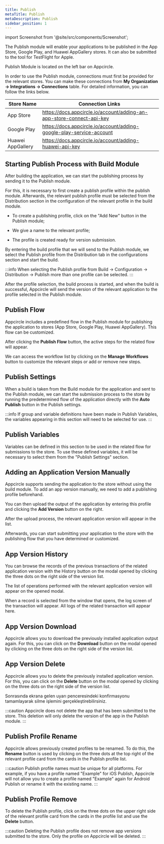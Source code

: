 ```yaml
---
title: Publish
metaTitle: Publish
metaDescription: Publish
sidebar_position: 1
---
```


import Screenshot from '@site/src/components/Screenshot';

The Publish module will enable your applications to be published in the App Store, Google Play, and Huawei AppGallery stores. It can also be submitted to the tool for TestFlight for Apple. 

Publish Module is located on the left bar on Appcircle.

<Screenshot url='https://cdn.appcircle.io/docs/assets/publish-main.png' />

In order to use the Publish module, connections must first be provided for the relevant stores. You can make these connections from **My Organization -> Integrations -> Connections** table. For detailed information, you can follow the links below.

|Store Name|Connection Links|
|----------|-----------|
|App Store|https://docs.appcircle.io/account/adding-an-app-store-connect-api-key|
|Google Play| https://docs.appcircle.io/account/adding-google-play-service-account|
|Huawei AppGallery| https://docs.appcircle.io/account/adding-huawei-api-key|

## Starting Publish Process with Build Module

After building the application, we can start the publishing process by sending it to the Publish module.

For this, it is necessary to first create a publish profile within the publish module. Afterwards, the relevant publish profile must be selected from the Distribution section in the configuration of the relevant profile in the build module.

- To create a publishing profile, click on the "Add New" button in the Publish module;

<Screenshot url='https://cdn.appcircle.io/docs/assets/publish-add-new.png' />

- We give a name to the relevant profile;

<Screenshot url='https://cdn.appcircle.io/docs/assets/publish-new-profile.png' />

- The profile is created ready for version submission.

<Screenshot url='https://cdn.appcircle.io/docs/assets/publish-empty-profile.png' />

By entering the build profile that we will send to the Publish module, we select the Publish profile from the Distribution tab in the configurations section and start the build.

<Screenshot url='https://cdn.appcircle.io/docs/assets/publish-build.png' />

:::info
When selecting the Publish profile from Build -> Configuration -> Distribution -> Publish more than one profile can be selected.
:::

After the profile selection, the build process is started, and when the build is successful, Appcircle will send the version of the relevant application to the profile selected in the Publish module.

<Screenshot url='https://cdn.appcircle.io/docs/assets/publish-build-success.png' />

## Publish Flow

Appcircle includes a predefined flow in the Publish module for publishing the application to stores (App Store, Google Play, Huawei AppGallery). This flow can be customized.

<Screenshot url='https://cdn.appcircle.io/docs/assets/publish-flow-button.png' />

After clicking the **Publish Flow** button, the active steps for the related flow will appear.

<Screenshot url='https://cdn.appcircle.io/docs/assets/publish-flow-w.png' />

We can access the workflow list by clicking on the **Manage Workflows** button to customize the relevant steps or add or remove new steps.

<Screenshot url='https://cdn.appcircle.io/docs/assets/publish-workflows.png' />

## Publish Settings

When a build is taken from the Build module for the application and sent to the Publish module, we can start the submission process to the store by running the predetermined flow of the application directly with the **Auto Publish** button in the Publish settings.

<Screenshot url='https://cdn.appcircle.io/docs/assets/publish-settings.png' />

:::info
If group and variable definitions have been made in Publish Variables, the variables appearing in this section will need to be selected for use.
:::

## Publish Variables

Variables can be defined in this section to be used in the related flow for submissions to the store. To use these defined variables, it will be necessary to select them from the "Publish Settings" section.

<Screenshot url='https://cdn.appcircle.io/docs/assets/publish-variables.png' />

## Adding an Application Version Manually

Appcircle supports sending the application to the store without using the build module. To add an app version manually, we need to add a publishing profile beforehand.

<Screenshot url='https://cdn.appcircle.io/docs/assets/publish-manuel.png' />

You can then upload the output of the application by entering this profile and clicking the **Add Version** button on the right.

<Screenshot url='https://cdn.appcircle.io/docs/assets/publish-upload.png' />

After the upload process, the relevant application version will appear in the list. 

Afterwards, you can start submitting your application to the store with the publishing flow that you have determined or customized.

<Screenshot url='https://cdn.appcircle.io/docs/assets/publish-version-list.png' />

## App Version History

You can browse the records of the previous transactions of the related application version with the History button on the modal opened by clicking the three dots on the right side of the version list.

<Screenshot url='https://cdn.appcircle.io/docs/assets/publish-history-button.png' />

The list of operations performed with the relevant application version will appear on the opened modal.

<Screenshot url='https://cdn.appcircle.io/docs/assets/publish-history-list.png' />

When a record is selected from the window that opens, the log screen of the transaction will appear. All logs of the related transaction will appear here.

<Screenshot url='https://cdn.appcircle.io/docs/assets/publish-history-log.png' />

## App Version Download

Appcircle allows you to download the previously installed application output again. For this, you can click on the **Download** button on the modal opened by clicking on the three dots on the right side of the version list.

<Screenshot url='https://cdn.appcircle.io/docs/assets/publish-download.png' />

## App Version Delete

Appcircle allows you to delete the previously installed application version. For this, you can click on the **Delete** button on the modal opened by clicking on the three dots on the right side of the version list.

<Screenshot url='https://cdn.appcircle.io/docs/assets/publish-delete.png' />

Sonrasında ekrana gelen uyarı penceresindeki konfirmasyonu tamamlayarak silme işlemini gerçekleştirebilirsiniz.

<Screenshot url='https://cdn.appcircle.io/docs/assets/publish-delete-confirm.png' />

:::caution
Appcircle does not delete the app that has been submitted to the store. This deletion will only delete the version of the app in the Publish module.
:::

## Publish Profile Rename

Appcircle allows previously created profiles to be renamed. To do this, the **Rename** button is used by clicking on the three dots at the top right of the relevant profile card from the cards in the Publish profile list.

<Screenshot url='https://cdn.appcircle.io/docs/assets/publish-rename.png' />

:::caution
Publish profile names must be unique for all platforms. For example, if you have a profile named "Example" for iOS Publish, Appcircle will not allow you to create a profile named "Example" again for Android Publish or rename it with the existing name.
:::

## Publish Profile Remove

To delete the Publish profile, click on the three dots on the upper right side of the relevant profile card from the cards in the profile list and use the **Delete** button.

<Screenshot url='https://cdn.appcircle.io/docs/assets/publish-remove.png' />

:::caution
Deleting the Publish profile does not remove app versions submitted to the store. Only the profile on Appcircle will be deleted.
:::

<Screenshot url='https://cdn.appcircle.io/docs/assets/publish-remove-confirm.png' />